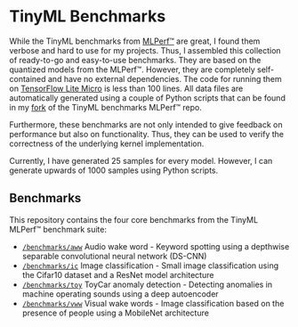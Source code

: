 # TinyML Benchmarks
While the TinyML benchmarks from [MLPerf™](https://github.com/mlcommons/tiny) are great, I found them verbose and hard to use for my projects. Thus, I assembled this collection of ready-to-go and easy-to-use benchmarks. They are based on the quantized models from the MLPerf™. However, they are completely self-contained and have no external dependencies. The code for running them on [TensorFlow Lite Micro](https://github.com/tensorflow/tflite-micro) is less than 100 lines. All data files are automatically generated using a couple of Python scripts that can be found in my [fork](https://github.com/fabianpedd/tiny) of the TinyML benchmarks MLPerf™ repo.

Furthermore, these benchmarks are not only intended to give feedback on performance but also on functionality. Thus, they can be used to verify the correctness of the underlying kernel implementation.

Currently, I have generated 25 samples for every model. However, I can generate upwards of 1000 samples using Python scripts.

## Benchmarks
This repository contains the four core benchmarks from the TinyML MLPerf™ benchmark suite:
- [`/benchmarks/aww`](/benchmarks/aww) Audio wake word - Keyword spotting using a depthwise separable convolutional neural network (DS-CNN)
- [`/benchmarks/ic`](/benchmarks/ic) Image classification - Small image classification using the Cifar10 dataset and a ResNet model architecture
- [`/benchmarks/toy`](/benchmarks/toy) ToyCar anomaly detection - Detecting anomalies in machine operating sounds using a deep autoencoder
- [`/benchmarks/vww`](/benchmarks/vww) Visual wake words - Image classification based on the presence of people using a MobileNet architecture
